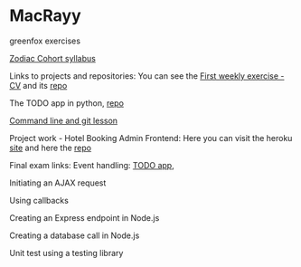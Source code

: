 # MacRayy
greenfox exercises

[Zodiac Cohort syllabus](https://github.com/greenfox-academy/zodiac-syllabus)

Links to projects and repositories:
You can see the [First weekly exercise - CV](https://macrayy.github.io/) and its [ repo](https://github.com/MacRayy/macrayy.github.io)

The TODO app in python, [repo](https://github.com/greenfox-academy/macrayy_todo-app)

[Command line and git lesson](https://github.com/MacRayy/git-lesson-repository)

Project work - Hotel Booking Admin Frontend: 
Here you can visit the heroku [site](https://hotel-booking-admin-frontend.herokuapp.com) and here the [repo](https://github.com/greenfox-academy/hotel-booking-admin-frontend)

Final exam links:
Event handling: [TODO app](https://github.com/greenfox-academy/MacRayy/blob/master/week-11/todoapp/public/js/app.js), 

Initiating an AJAX request

Using callbacks

Creating an Express endpoint in Node.js

Creating a database call in Node.js

Unit test using a testing library
